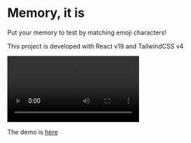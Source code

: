 # Memory, it is 

Put your memory to test by matching emoji characters! 

This project is developed with React v19 and TailwindCSS v4

![](./src/assets/demo.mov)

The demo is [here](https://memory-it-is.netlify.app/)